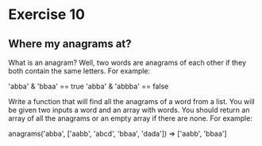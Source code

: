 # Exercise 10

## Where my anagrams at?

What is an anagram? Well, two words are anagrams of each other if they both contain the same letters. For example:

'abba' & 'bbaa' == true
'abba' & 'abbba' == false

Write a function that will find all the anagrams of a word from a list. You will be given two inputs a word and an array with words. You should return an array of all the anagrams or an empty array if there are none. For example:

anagrams('abba', ['aabb', 'abcd', 'bbaa', 'dada']) => ['aabb', 'bbaa']